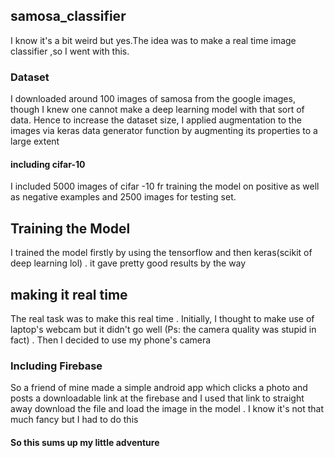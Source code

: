 ## samosa_classifier
I know it's a bit weird but yes.The idea was to make a real time image classifier ,so I went with this.
### Dataset
I downloaded around 100 images of samosa from the google images, though I knew one cannot make a deep learning model with that sort of data.
Hence to increase the dataset size, I applied augmentation to the images via keras data generator function by augmenting its properties to a 
large extent
#### including cifar-10
I included 5000 images of cifar -10 fr training the model on positive as well as negative examples and 
2500 images for testing set.                           
## Training the Model
I trained the model firstly by using the tensorflow and then keras(scikit of deep learning lol) .
it gave pretty good results by the way
## making it real time
The real task was to make this real time . Initially, I thought to make use of laptop's webcam but it didn't go well (Ps: the camera quality was stupid in 
fact) . Then I decided to use my phone's camera 
### Including Firebase
So a friend of mine made a simple android app which clicks a photo and posts a downloadable link at the firebase and I used that link to
straight away download the file and load the image in the model . I know it's not that much fancy but I had to do this 
#### So this sums up my little adventure
